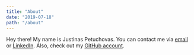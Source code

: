 ```yaml
---
title: "About"
date: "2019-07-18"
path: "/about"
---
```


Hey there! My name is Justinas Petuchovas. You can contact me via <a href="mailto:justinas.petuchovas@gmail.com" target="_blank">email</a> or [LinkedIn](https://www.linkedin.com/in/justinaspetuchovas/). Also, check out my [GitHub account](https://github.com/jpetuchovas).

